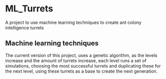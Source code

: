 # ML_Turrets
A project to use machine learning techniques to create ant colony intelligence turrets

## Machine learning techniques
The current version of this project, uses a genetic algorithm, as the levels increase and the amount of turrets increase, each level runs a set of simulations, choosing the most successful turrets and duplicating these for the next level, using these turrets as a base to create the next generation.
